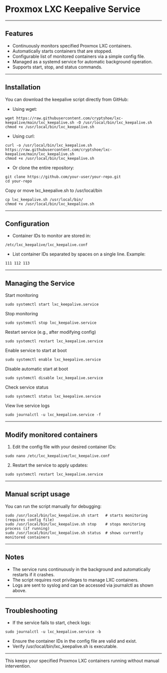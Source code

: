 # Proxmox LXC Keepalive Service

---

## Features

- Continuously monitors specified Proxmox LXC containers.
- Automatically starts containers that are stopped.
- Configurable list of monitored containers via a simple config file.
- Managed as a systemd service for automatic background operation.
- Supports start, stop, and status commands.

---

## Installation

You can download the keepalive script directly from GitHub:

- Using wget:
```
wget https://raw.githubusercontent.com/cryptshoe/lxc-keepalive/main/lxc_keepalive.sh -O /usr/local/bin/lxc_keepalive.sh
chmod +x /usr/local/bin/lxc_keepalive.sh
```
- Using curl:
```
curl -o /usr/local/bin/lxc_keepalive.sh https://raw.githubusercontent.com/cryptshoe/lxc-keepalive/main/lxc_keepalive.sh
chmod +x /usr/local/bin/lxc_keepalive.sh
```
- Or clone the entire repository:
```
git clone https://github.com/your-user/your-repo.git
cd your-repo
```
Copy or move lxc_keepalive.sh to /usr/local/bin
```
cp lxc_keepalive.sh /usr/local/bin/
chmod +x /usr/local/bin/lxc_keepalive.sh
```

---

## Configuration

- Container IDs to monitor are stored in:
```
/etc/lxc_keepalive/lxc_keepalive.conf
```
- List container IDs separated by spaces on a single line. Example:
```
111 112 113
```
---

## Managing the Service

Start monitoring
```
sudo systemctl start lxc_keepalive.service
```
Stop monitoring
```
sudo systemctl stop lxc_keepalive.service
```
Restart service (e.g., after modifying config)
```
sudo systemctl restart lxc_keepalive.service
```
Enable service to start at boot
```
sudo systemctl enable lxc_keepalive.service
```
Disable automatic start at boot
```
sudo systemctl disable lxc_keepalive.service
```
Check service status
```
sudo systemctl status lxc_keepalive.service
```
View live service logs
```
sudo journalctl -u lxc_keepalive.service -f
```
---

## Modify monitored containers

1. Edit the config file with your desired container IDs:
```
sudo nano /etc/lxc_keepalive/lxc_keepalive.conf
```
2. Restart the service to apply updates:
```
sudo systemctl restart lxc_keepalive.service
```
---

## Manual script usage

You can run the script manually for debugging:
```
sudo /usr/local/bin/lxc_keepalive.sh start   # starts monitoring (requires config file)
sudo /usr/local/bin/lxc_keepalive.sh stop    # stops monitoring process (if running)
sudo /usr/local/bin/lxc_keepalive.sh status  # shows currently monitored containers
```
---

## Notes

- The service runs continuously in the background and automatically restarts if it crashes.
- The script requires root privileges to manage LXC containers.
- Logs are sent to syslog and can be accessed via journalctl as shown above.

---

## Troubleshooting

- If the service fails to start, check logs:
```
sudo journalctl -u lxc_keepalive.service -b
```
- Ensure the container IDs in the config file are valid and exist.
- Verify /usr/local/bin/lxc_keepalive.sh is executable.

---

This keeps your specified Proxmox LXC containers running without manual intervention.
